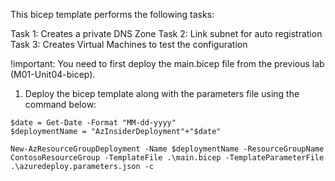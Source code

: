 This bicep template performs the following tasks: 

Task 1: Creates a private DNS Zone
Task 2: Link subnet for auto registration
Task 3: Creates Virtual Machines to test the configuration

!important: You need to first deploy the main.bicep file from the previous lab (M01-Unit04-bicep). 

1. Deploy the bicep template along with the parameters file using the command below: 

```
$date = Get-Date -Format "MM-dd-yyyy"
$deploymentName = "AzInsiderDeployment"+"$date"

New-AzResourceGroupDeployment -Name $deploymentName -ResourceGroupName ContosoResourceGroup -TemplateFile .\main.bicep -TemplateParameterFile .\azuredeploy.parameters.json -c
```